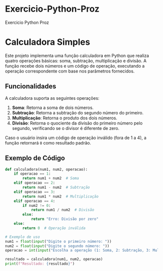 # Exercicio-Python-Proz
 Exercicio Python Proz

# Calculadora Simples

Este projeto implementa uma função calculadora em Python que realiza quatro operações básicas: soma, subtração, multiplicação e divisão. A função recebe dois números e um código de operação, executando a operação correspondente com base nos parâmetros fornecidos.

## Funcionalidades

A calculadora suporta as seguintes operações:

1. **Soma**: Retorna a soma de dois números.
2. **Subtração**: Retorna a subtração do segundo número do primeiro.
3. **Multiplicação**: Retorna o produto dos dois números.
4. **Divisão**: Retorna o quociente da divisão do primeiro número pelo segundo, verificando se o divisor é diferente de zero.

Caso o usuário insira um código de operação inválido (fora de 1 a 4), a função retornará `0` como resultado padrão.

## Exemplo de Código

```python
def calculadora(num1, num2, operacao):
    if operacao == 1:
        return num1 + num2  # Soma
    elif operacao == 2:
        return num1 - num2  # Subtração
    elif operacao == 3:
        return num1 * num2  # Multiplicação
    elif operacao == 4:
        if num2 != 0:
            return num1 / num2  # Divisão
        else:
            return "Erro: Divisão por zero"
    else:
        return 0  # Operação inválida

# Exemplo de uso
num1 = float(input("Digite o primeiro número: "))
num2 = float(input("Digite o segundo número: "))
operacao = int(input("Escolha a operação (1: Soma, 2: Subtração, 3: Multiplicação, 4: Divisão): "))

resultado = calculadora(num1, num2, operacao)
print(f"Resultado: {resultado}")
